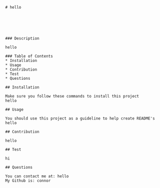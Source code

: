 
      # hello

      
      
      
  

      ### Description

      hello

      ### Table of Contents
      * Installation
      * Usage
      * Contribution
      * Test
      * Questions

      ## Installation

      Make sure you follow these commands to install this project
      hello

      ## Usage

      You should use this project as a guideline to help create README's
      hello

      ## Contribution

      hello

      ## Test

      hi

      ## Questions

      You can contact me at: hello
      My Github is: connor
